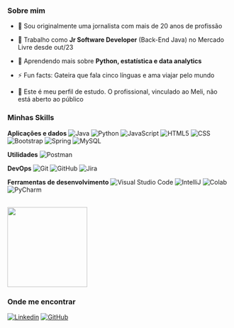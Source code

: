 <h3>Sobre mim</h3>

- 💬 Sou originalmente uma jornalista com mais de 20 anos de profissão

- 💼 Trabalho como **Jr Software Developer** (Back-End Java) no Mercado Livre desde out/23

- 🌱 Aprendendo mais sobre **Python, estatística e data analytics**

- ⚡ Fun facts: Gateira que fala cinco línguas e ama viajar pelo mundo
  
-  🤔 Este é meu perfil de estudo. O profissional, vinculado ao Meli, não está aberto ao público

<h3>Minhas Skills</h3>

**Aplicações e dados**
![Java](https://img.shields.io/badge/-Java-333333?style=flat&logo=Java&logoColor=007396)
![Python](https://img.shields.io/badge/Python-3776AB?style=flat&logo=python&logoColor=white)
![JavaScript](https://img.shields.io/badge/-JavaScript-333333?style=flat&logo=javascript)
![HTML5](https://img.shields.io/badge/-HTML5-333333?style=flat&logo=HTML5)
![CSS](https://img.shields.io/badge/-CSS-333333?style=flat&logo=CSS3&logoColor=1572B6)
![Bootstrap](https://img.shields.io/badge/Bootstrap-563D7C?style=flat&logo=bootstrap&logoColor=white)
![Spring](https://img.shields.io/badge/Spring-6DB33F?style=flat&logo=spring&logoColor=white)
![MySQL](https://img.shields.io/badge/-MySQL-333333?style=flat&logo=mysql)

**Utilidades**
![Postman](https://img.shields.io/badge/-Postman-333333?style=flat&logo=postman)

**DevOps**
![Git](https://img.shields.io/badge/-Git-333333?style=flat&logo=git)
![GitHub](https://img.shields.io/badge/-GitHub-333333?style=flat&logo=github)
![Jira](https://img.shields.io/badge/Jira-0052CC?style=flat&logo=Jira&logoColor=white)

**Ferramentas de desenvolvimento**
![Visual Studio Code](https://img.shields.io/badge/-Visual%20Studio%20Code-333333?style=flat&logo=visual-studio-code&logoColor=007ACC)
![IntelliJ](https://img.shields.io/badge/IntelliJ_IDEA-000000.svg?style=flat&logo=intellij-idea&logoColor=white)
![Colab](https://img.shields.io/badge/Colab-F9AB00?style=flat&logo=googlecolab&color=525252)
![PyCharm](https://img.shields.io/badge/PyCharm-000000.svg?&style=flat&logo=PyCharm&logoColor=white)

<br/>

<a href="https://github.com/cvilanova76" title="Perfil da Carol">
  <img height="180em" src="https://github-readme-stats.vercel.app/api?username=cvilanova76&theme=dracula&show_icons=true" />
</a>

<h3>Onde me encontrar</h3>

[![Linkedin](https://img.shields.io/badge/-carolinavilanova-blue?style=flat-square&logo=Linkedin&logoColor=white&link=https://www.linkedin.com/in/carolinavilanova)](https://www.linkedin.com/in/carolinavilanova/)
[![GitHub](https://img.shields.io/github/followers/cvilanova76?label=follow&style=social)](https://github.com/cvilanova76)

<!--
**cvilanova76/cvilanova76** is a ✨ _special_ ✨ repository because its `README.md` (this file) appears on your GitHub profile.

Here are some ideas to get you started:

- 🔭 I’m currently working on ...
- 🌱 I’m currently learning ...
- 👯 I’m looking to collaborate on ...
- 🤔 I’m looking for help with ...
- 💬 Ask me about ...
- 📫 How to reach me: ...
- 😄 Pronouns: ...
- ⚡ Fun fact: ...
-->
